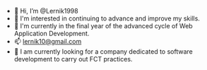 - 👋 Hi, I’m @Lernik1998
- 👀 I'm interested in continuing to advance and improve my skills.
- 🌱 I'm currently in the final year of the advanced cycle of Web Application Development.
- 📫 lernik10@gmail.com
- 🚀 I am currently looking for a company dedicated to software development to carry out FCT practices.
<!---
Lernik1998/Lernik1998 is a ✨ special ✨ repository because its `README.md` (this file) appears on your GitHub profile.
You can click the Preview link to take a look at your changes.
--->
